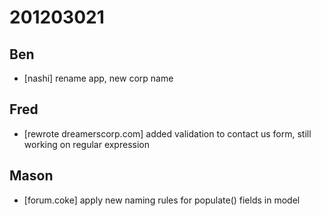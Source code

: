 # 201203021

## Ben
- [nashi] rename app, new corp name



## Fred
- [rewrote dreamerscorp.com] added validation to contact us form, still working on regular expression


## Mason
- [forum.coke] apply new naming rules for populate() fields in model

